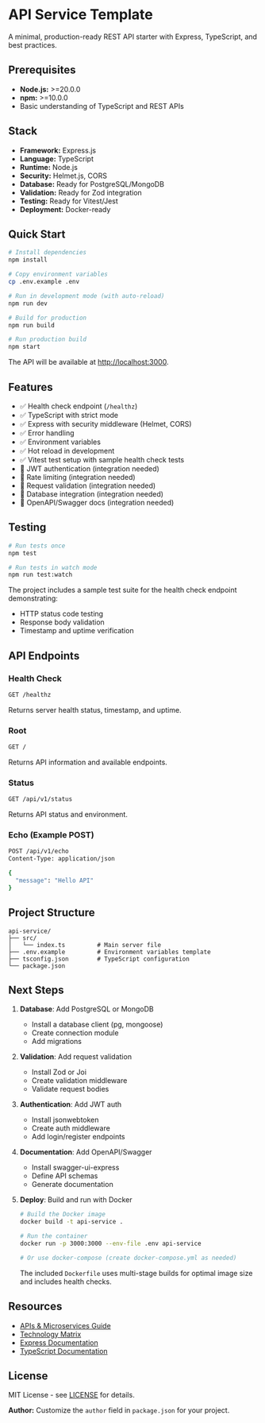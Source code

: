 # API Service Template

A minimal, production-ready REST API starter with Express, TypeScript, and best practices.

## Prerequisites

- **Node.js:** >=20.0.0
- **npm:** >=10.0.0
- Basic understanding of TypeScript and REST APIs

## Stack

- **Framework:** Express.js
- **Language:** TypeScript
- **Runtime:** Node.js
- **Security:** Helmet.js, CORS
- **Database:** Ready for PostgreSQL/MongoDB
- **Validation:** Ready for Zod integration
- **Testing:** Ready for Vitest/Jest
- **Deployment:** Docker-ready

## Quick Start

```bash
# Install dependencies
npm install

# Copy environment variables
cp .env.example .env

# Run in development mode (with auto-reload)
npm run dev

# Build for production
npm run build

# Run production build
npm start
```

The API will be available at [http://localhost:3000](http://localhost:3000).

## Features

- ✅ Health check endpoint (`/healthz`)
- ✅ TypeScript with strict mode
- ✅ Express with security middleware (Helmet, CORS)
- ✅ Error handling
- ✅ Environment variables
- ✅ Hot reload in development
- ✅ Vitest test setup with sample health check tests
- 🚧 JWT authentication (integration needed)
- 🚧 Rate limiting (integration needed)
- 🚧 Request validation (integration needed)
- 🚧 Database integration (integration needed)
- 🚧 OpenAPI/Swagger docs (integration needed)

## Testing

```bash
# Run tests once
npm test

# Run tests in watch mode
npm run test:watch
```

The project includes a sample test suite for the health check endpoint demonstrating:
- HTTP status code testing
- Response body validation
- Timestamp and uptime verification

## API Endpoints

### Health Check
```bash
GET /healthz
```

Returns server health status, timestamp, and uptime.

### Root
```bash
GET /
```

Returns API information and available endpoints.

### Status
```bash
GET /api/v1/status
```

Returns API status and environment.

### Echo (Example POST)
```bash
POST /api/v1/echo
Content-Type: application/json

{
  "message": "Hello API"
}
```

## Project Structure

```
api-service/
├── src/
│   └── index.ts         # Main server file
├── .env.example         # Environment variables template
├── tsconfig.json        # TypeScript configuration
└── package.json
```

## Next Steps

1. **Database**: Add PostgreSQL or MongoDB
   - Install a database client (pg, mongoose)
   - Create connection module
   - Add migrations

2. **Validation**: Add request validation
   - Install Zod or Joi
   - Create validation middleware
   - Validate request bodies

3. **Authentication**: Add JWT auth
   - Install jsonwebtoken
   - Create auth middleware
   - Add login/register endpoints

4. **Documentation**: Add OpenAPI/Swagger
   - Install swagger-ui-express
   - Define API schemas
   - Generate documentation

5. **Deploy**: Build and run with Docker
   ```bash
   # Build the Docker image
   docker build -t api-service .

   # Run the container
   docker run -p 3000:3000 --env-file .env api-service

   # Or use docker-compose (create docker-compose.yml as needed)
   ```

   The included `Dockerfile` uses multi-stage builds for optimal image size and includes health checks.

## Resources

- [APIs & Microservices Guide](../../docs/project-types/apis.md)
- [Technology Matrix](../../docs/technology-matrix.md)
- [Express Documentation](https://expressjs.com/)
- [TypeScript Documentation](https://www.typescriptlang.org/)

## License

MIT License - see [LICENSE](../../LICENSE) for details.

**Author:** Customize the `author` field in `package.json` for your project.
